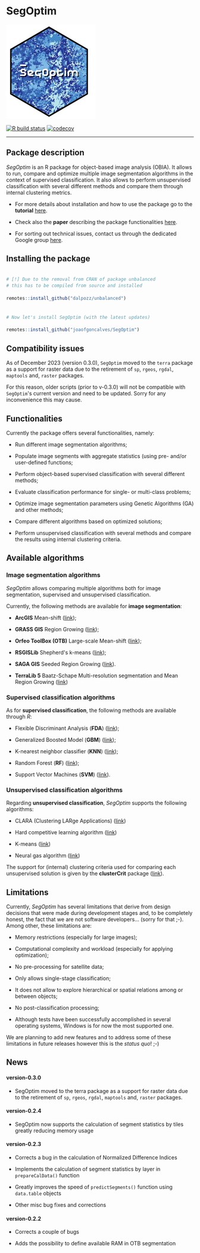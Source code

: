 # SegOptim

![SegOptim logo](./man/figures/logo.png)

<!-- badges: start -->

[![R build status](https://github.com/joaofgoncalves/SegOptim/workflows/R-CMD-check/badge.svg)](https://github.com/joaofgoncalves/SegOptim/actions) [![codecov](https://codecov.io/gh/joaofgoncalves/SegOptim/branch/master/graph/badge.svg)](https://codecov.io/gh/joaofgoncalves/SegOptim)

<!-- badges: end -->

------------------------------------------------------------------------

## Package description

*SegOptim* is an R package for object-based image analysis (OBIA). It allows to run, compare and optimize multiple image segmentation algorithms in the context of supervised classification. It also allows to perform unsupervised classification with several different methods and compare them through internal clustering metrics.

-   For more details about installation and how to use the package go to the **tutorial** [here](https://segoptim.bitbucket.io/docs/).

-   Check also the **paper** describing the package functionalities [here](https://www.sciencedirect.com/science/article/pii/S0303243418303556).

-   For sorting out technical issues, contact us through the dedicated Google group [here](https://groups.google.com/forum/#!forum/segoptim-user-group).

## Installing the package

``` r

# [!] Due to the removal from CRAN of package unbalanced
# this has to be compiled from source and installed

remotes::install_github("dalpozz/unbalanced")


# Now let's install SegOptim (with the latest updates)

remotes::install_github("joaofgoncalves/SegOptim")
```

## Compatibility issues

As of December 2023 (version 0.3.0), `SegOptim` moved to the `terra` package as a support for raster data due to the retirement of `sp`, `rgeos`, `rgdal`, `maptools` and, `raster` packages.

For this reason, older scripts (prior to v-0.3.0) will not be compatible with `SegOptim`'s current version and need to be updated. Sorry for any inconvenience this may cause.

## Functionalities

Currently the package offers several functionalities, namely:

-   Run different image segmentation algorithms;

-   Populate image segments with aggregate statistics (using pre- and/or user-defined functions;

-   Perform object-based supervised classification with several different methods;

-   Evaluate classification performance for single- or multi-class problems;

-   Optimize image segmentation parameters using Genetic Algorithms (GA) and other methods;

-   Compare different algorithms based on optimized solutions;

-   Perform unsupervised classification with several methods and compare the results using internal clustering criteria.

## Available algorithms

### Image segmentation algorithms

*SegOptim* allows comparing multiple algorithms both for image segmentation, supervised and unsupervised classification.

Currently, the following methods are available for **image segmentation**:

-   **ArcGIS** Mean-shift ([link](http://desktop.arcgis.com/en/arcmap/10.3/tools/spatial-analyst-toolbox/segment-mean-shift.htm));

-   **GRASS GIS** Region Growing ([link](https://grass.osgeo.org/grass73/manuals/i.segment.html));

-   **Orfeo ToolBox (OTB)** Large-scale Mean-shift ([link](https://www.orfeo-toolbox.org/CookBook/Applications/app_MeanShiftSmoothing.html));

-   **RSGISLib** Shepherd's k-means ([link](http://www.rsgislib.org/rsgislib_segmentation.html));

-   **SAGA GIS** Seeded Region Growing ([link](http://www.saga-gis.org/saga_tool_doc/4.0.1/imagery_segmentation_3.html)).

-   **TerraLib 5** Baatz-Schape Multi-resolution segmentation and Mean Region Growing ([link](http://www.dpi.inpe.br/terralib5/wiki/doku.php?id=start))

### Supervised classification algorithms

As for **supervised classification**, the following methods are available through *R*:

-   Flexible Discriminant Analysis (**FDA**) ([link](https://CRAN.R-project.org/package=mda));

-   Generalized Boosted Model (**GBM**) ([link](https://CRAN.R-project.org/package=gbm));

-   K-nearest neighbor classifier (**KNN**) ([link](https://CRAN.R-project.org/package=class));

-   Random Forest (**RF**) ([link](https://CRAN.R-project.org/package=randomForest));

-   Support Vector Machines (**SVM**) ([link](https://CRAN.R-project.org/package=e1071)).

### Unsupervised classification algorithms

Regarding **unsupervised classification**, *SegOptim* supports the following algorithms:

-   CLARA (Clustering LARge Applications) ([link](https://CRAN.R-project.org/package=cluster))

-   Hard competitive learning algorithm ([link](https://CRAN.R-project.org/package=cclust))

-   K-means ([link](https://stat.ethz.ch/R-manual/R-devel/library/stats/html/kmeans.html))

-   Neural gas algorithm ([link](https://CRAN.R-project.org/package=cclust))

The support for (internal) clustering criteria used for comparing each unsupervised solution is given by the **clusterCrit** package ([link](https://CRAN.R-project.org/package=clusterCrit)).

## Limitations

Currently, *SegOptim* has several limitations that derive from design decisions that were made during development stages and, to be completely honest, the fact that we are not software developers... (sorry for that ;-). Among other, these limitations are:

-   Memory restrictions (especially for large images);

-   Computational complexity and workload (especially for applying optimization);

-   No pre-processing for satellite data;

-   Only allows single-stage classification;

-   It does not allow to explore hierarchical or spatial relations among or between objects;

-   No post-classification processing;

-   Although tests have been successfully accomplished in several operating systems, Windows is for now the most supported one.

We are planning to add new features and to address some of these limitations in future releases however this is the *status quo*! ;-)

## News

#### version-0.3.0

-   SegOptim moved to the terra package as a support for raster data due to the retirement of `sp`, `rgeos`, `rgdal`, `maptools` and, `raster` packages.

#### version-0.2.4

-   SegOptim now supports the calculation of segment statistics by tiles greatly reducing memory usage

#### version-0.2.3

-   Corrects a bug in the calculation of Normalized Difference Indices

-   Implements the calculation of segment statistics by layer in `prepareCalData()` function

-   Greatly improves the speed of `predictSegments()` function using `data.table` objects

-   Other misc bug fixes and corrections

#### version-0.2.2

-   Corrects a couple of bugs

-   Adds the possibility to define available RAM in OTB segmentation
